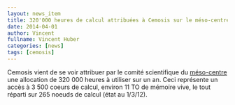```yaml
---
layout: news_item
title: 320'000 heures de calcul attribuées à Cemosis sur le méso-centre de l'Université de Strasbourg.
date: 2014-04-01
author: Vincent
fullname: Vincent Huber
categories: [news]
tags: [cemosis]
---
```


Cemosis vient de se voir attribuer par le comité scientifique du [méso-centre](https://services-numeriques.unistra.fr/hpc.html) une allocation de 320 000 heures à utiliser sur un an. Ceci représente un accès à 3 500 coeurs de calcul, environ 11 TO de mémoire vive, le tout réparti sur 265 noeuds de calcul (état au 1/3/12).

